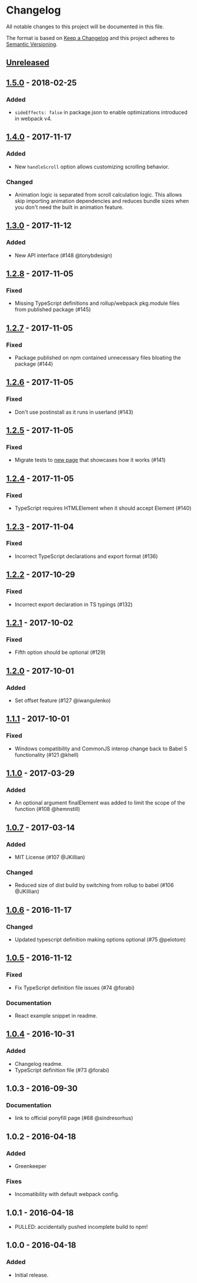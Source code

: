 # Changelog

All notable changes to this project will be documented in this file.

The format is based on [Keep a Changelog](http://keepachangelog.com/en/1.0.0/)
and this project adheres to
[Semantic Versioning](http://semver.org/spec/v2.0.0.html).

## [Unreleased]

## [1.5.0] - 2018-02-25

### Added

- `sideEffects: false` in package.json to enable optimizations introduced in webpack v4.

## [1.4.0] - 2017-11-17

### Added

- New `handleScroll` option allows customizing scrolling behavior.

### Changed

- Animation logic is separated from scroll calculation logic. This allows skip
  importing animation dependencies and reduces bundle sizes when you don't need
  the built in animation feature.

## [1.3.0] - 2017-11-12

### Added

- New API interface (#148 @tonybdesign)

## [1.2.8] - 2017-11-05

### Fixed

- Missing TypeScript definitions and rollup/webpack pkg.module files from
  published package (#145)

## [1.2.7] - 2017-11-05

### Fixed

- Package published on npm contained unnecessary files bloating the package
  (#144)

## [1.2.6] - 2017-11-05

### Fixed

- Don't use postinstall as it runs in userland (#143)

## [1.2.5] - 2017-11-05

### Fixed

- Migrate tests to
  [new page](https://stipsan.github.io/scroll-into-view-if-needed/) that
  showcases how it works (#141)

## [1.2.4] - 2017-11-05

### Fixed

- TypeScript requires HTMLElement when it should accept Element (#140)

## [1.2.3] - 2017-11-04

### Fixed

- Incorrect TypeScript declarations and export format (#136)

## [1.2.2] - 2017-10-29

### Fixed

- Incorrect export declaration in TS typings (#132)

## [1.2.1] - 2017-10-02

### Fixed

- Fifth option should be optional (#129)

## [1.2.0] - 2017-10-01

### Added

- Set offset feature (#127 @iwangulenko)

## [1.1.1] - 2017-10-01

### Fixed

- Windows compatibility and CommonJS interop change back to Babel 5
  functionality (#121 @khell)

## [1.1.0] - 2017-03-29

### Added

- An optional argument finalElement was added to limit the scope of the function
  (#108 @hemnstill)

## [1.0.7] - 2017-03-14

### Added

- MIT License (#107 @JKillian)

### Changed

- Reduced size of dist build by switching from rollup to babel (#106 @JKillian)

## [1.0.6] - 2016-11-17

### Changed

- Updated typescript definition making options optional (#75 @pelotom)

## [1.0.5] - 2016-11-12

### Fixed

- Fix TypeScript definition file issues (#74 @forabi)

### Documentation

- React example snippet in readme.

## [1.0.4] - 2016-10-31

### Added

- Changelog readme.
- TypeScript definition file (#73 @forabi)

## 1.0.3 - 2016-09-30

### Documentation

- link to official ponyfill page (#68 @sindresorhus)

## 1.0.2 - 2016-04-18

### Added

- Greenkeeper

### Fixes

- Incomatibility with default webpack config.

## 1.0.1 - 2016-04-18

- PULLED: accidentally pushed incomplete build to npm!

## 1.0.0 - 2016-04-18

### Added

- Initial release.

[unreleased]: https://github.com/stipsan/scroll-into-view-if-needed/compare/v1.5.0...HEAD
[1.5.0]: https://github.com/stipsan/scroll-into-view-if-needed/compare/v1.4.0...v1.5.0
[1.4.0]: https://github.com/stipsan/scroll-into-view-if-needed/compare/v1.3.0...v1.4.0
[1.3.0]: https://github.com/stipsan/scroll-into-view-if-needed/compare/v1.2.8...v1.3.0
[1.2.8]: https://github.com/stipsan/scroll-into-view-if-needed/compare/v1.2.7...v1.2.8
[1.2.7]: https://github.com/stipsan/scroll-into-view-if-needed/compare/v1.2.6...v1.2.7
[1.2.6]: https://github.com/stipsan/scroll-into-view-if-needed/compare/v1.2.5...v1.2.6
[1.2.5]: https://github.com/stipsan/scroll-into-view-if-needed/compare/v1.2.4...v1.2.5
[1.2.4]: https://github.com/stipsan/scroll-into-view-if-needed/compare/v1.2.3...v1.2.4
[1.2.3]: https://github.com/stipsan/scroll-into-view-if-needed/compare/v1.2.2...v1.2.3
[1.2.2]: https://github.com/stipsan/scroll-into-view-if-needed/compare/v1.2.1...v1.2.2
[1.2.1]: https://github.com/stipsan/scroll-into-view-if-needed/compare/v1.2.0...v1.2.1
[1.2.0]: https://github.com/stipsan/scroll-into-view-if-needed/compare/v1.1.1...v1.2.0
[1.1.1]: https://github.com/stipsan/scroll-into-view-if-needed/compare/v1.1.0...v1.1.1
[1.1.0]: https://github.com/stipsan/scroll-into-view-if-needed/compare/v1.0.7...v1.1.0
[1.0.7]: https://github.com/stipsan/scroll-into-view-if-needed/compare/v1.0.6...v1.0.7
[1.0.6]: https://github.com/stipsan/scroll-into-view-if-needed/compare/v1.0.5...v1.0.6
[1.0.5]: https://github.com/stipsan/scroll-into-view-if-needed/compare/v1.0.4...v1.0.5
[1.0.4]: https://github.com/stipsan/scroll-into-view-if-needed/compare/v1.0.3...v1.0.4
